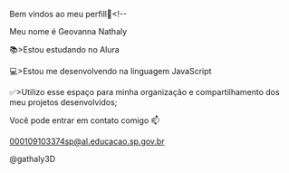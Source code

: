 Bem vindos ao meu perfill🩷<!--

Meu nome é Geovanna Nathaly

📚>Estou estudando no Alura

💻>Estou me desenvolvendo na linguagem JavaScript

✅>Utilizo esse espaço para minha organização e compartilhamento dos meu projetos desenvolvidos;

Você pode entrar em contato comigo 📫

000109103374sp@al.educacao.sp.gov.br

@gathaly3D

